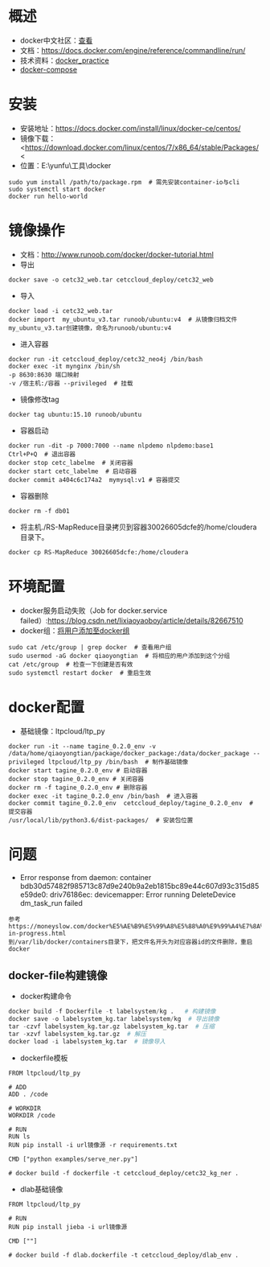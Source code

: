 # 概述

- docker中文社区：[查看](http://www.docker.org.cn/)
- 文档：https://docs.docker.com/engine/reference/commandline/run/
- 技术资料：[docker_practice](https://yeasy.gitbooks.io/docker_practice/)
- [docker-compose](http://wiki.jikexueyuan.com/project/docker-technology-and-combat/commands.html)

# 安装

- 安装地址：<https://docs.docker.com/install/linux/docker-ce/centos/>
- 镜像下载：<https://download.docker.com/linux/centos/7/x86_64/stable/Packages/<
- 位置：E:\yunfu\工具\docker

~~~
sudo yum install /path/to/package.rpm  # 需先安装container-io与cli
sudo systemctl start docker
docker run hello-world
~~~

# 镜像操作

- 文档：http://www.runoob.com/docker/docker-tutorial.html
- 导出

~~~
docker save -o cetc32_web.tar cetccloud_deploy/cetc32_web
~~~

- 导入

~~~
docker load -i cetc32_web.tar
docker import  my_ubuntu_v3.tar runoob/ubuntu:v4  # 从镜像归档文件my_ubuntu_v3.tar创建镜像，命名为runoob/ubuntu:v4
~~~

- 进入容器

~~~
docker run -it cetccloud_deploy/cetc32_neo4j /bin/bash
docker exec -it mynginx /bin/sh
-p 8630:8630 端口映射
-v /宿主机:/容器 --privileged  # 挂载
~~~

- 镜像修改tag

~~~
docker tag ubuntu:15.10 runoob/ubuntu
~~~

- 容器启动

~~~
docker run -dit -p 7000:7000 --name nlpdemo nlpdemo:base1
Ctrl+P+Q  # 退出容器
docker stop cetc_labelme  # 关闭容器
docker start cetc_labelme  # 启动容器
docker commit a404c6c174a2  mymysql:v1 # 容器提交
~~~

- 容器删除

~~~
docker rm -f db01
~~~

- 将主机./RS-MapReduce目录拷贝到容器30026605dcfe的/home/cloudera目录下。

~~~
docker cp RS-MapReduce 30026605dcfe:/home/cloudera
~~~

# 环境配置

- docker服务启动失败（Job for docker.service failed）:https://blog.csdn.net/lixiaoyaoboy/article/details/82667510
- docker组：[将用户添加至docker组](https://blog.csdn.net/u013948858/article/details/78429954)

~~~
sudo cat /etc/group | grep docker  # 查看用户组
sudo usermod -aG docker qiaoyongtian  # 将相应的用户添加到这个分组
cat /etc/group  # 检查一下创建是否有效
sudo systemctl restart docker  # 重启生效
~~~

# docker配置

- 基础镜像：ltpcloud/ltp_py

~~~
docker run -it --name tagine_0.2.0_env -v /data/home/qiaoyongtian/package/docker_package:/data/docker_package --privileged ltpcloud/ltp_py /bin/bash  # 制作基础镜像
docker start tagine_0.2.0_env # 启动容器
docker stop tagine_0.2.0_env # 关闭容器
docker rm -f tagine_0.2.0_env # 删除容器
docker exec -it tagine_0.2.0_env /bin/bash  # 进入容器
docker commit tagine_0.2.0_env  cetccloud_deploy/tagine_0.2.0_env  # 提交容器
/usr/local/lib/python3.6/dist-packages/  # 安装包位置
~~~

# 问题

- Error response from daemon: container bdb30d57482f985713c87d9e240b9a2eb1815bc89e44c607d93c315d85e59de0: driv76186ec: devicemapper: Error running DeleteDevice dm_task_run failed

~~~
参考https://moneyslow.com/docker%E5%AE%B9%E5%99%A8%E5%88%A0%E9%99%A4%E7%8A%B6%E6%80%81%E4%B8%BAremoval-in-progress.html
到/var/lib/docker/containers目录下，把文件名开头为对应容器id的文件删除，重启docker
~~~

## docker-file构建镜像

- docker构建命令

~~~python
docker build -f Dockerfile -t labelsystem/kg .   # 构建镜像
docker save -o labelsystem_kg.tar labelsystem/kg  # 导出镜像
tar -czvf labelsystem_kg.tar.gz labelsystem_kg.tar  # 压缩
tar -xzvf labelsystem_kg.tar.gz  # 解压
docker load -i labelsystem_kg.tar  # 镜像导入
~~~

- dockerfile模板

~~~
FROM ltpcloud/ltp_py

# ADD
ADD . /code

# WORKDIR
WORKDIR /code

# RUN
RUN ls
RUN pip install -i url镜像源 -r requirements.txt

CMD ["python examples/serve_ner.py"]

# docker build -f dockerfile -t cetccloud_deploy/cetc32_kg_ner .
~~~

- dlab基础镜像

~~~
FROM ltpcloud/ltp_py

# RUN
RUN pip install jieba -i url镜像源

CMD [""]

# docker build -f dlab.dockerfile -t cetccloud_deploy/dlab_env .
~~~